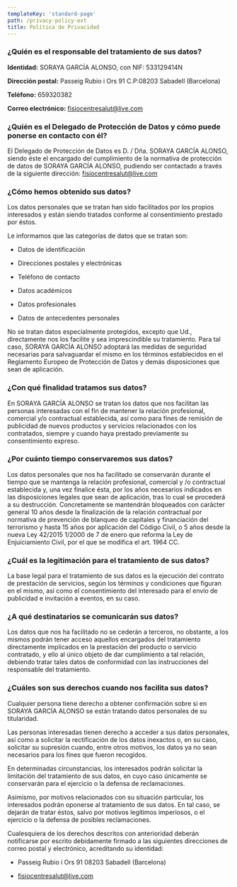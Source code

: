 ```yaml
---
templateKey: 'standard-page'
path: /privacy-policy-ext
title: Política de Privacidad
---
```



### ¿Quién es el responsable del tratamiento de sus datos?

**Identidad:** SORAYA GARCÍA ALONSO, con NIF: 533129414N

**Dirección postal:** Passeig Rubio i Ors 91 C.P:08203 Sabadell (Barcelona)

**Teléfono:** 659320382

**Correo electrónico:** [fisiocentresalut@live.com](fisiocentresalut@live.com)


### ¿Quién es el Delegado de Protección de Datos y cómo puede ponerse en contacto con él?

El Delegado de Protección de Datos es D. / Dña. SORAYA GARCÍA ALONSO, siendo éste el encargado del cumplimiento de la normativa de protección de datos de SORAYA GARCÍA ALONSO, pudiendo ser contactado a través de la siguiente dirección: [fisiocentresalut@live.com](fisiocentresalut@live.com)


### ¿Cómo hemos obtenido sus datos?

Los datos personales que se tratan han sido facilitados por los propios interesados y están siendo tratados conforme al consentimiento prestado por éstos.

Le informamos que las categorías de datos que se tratan son:

- Datos de identificación

- Direcciones postales y electrónicas

- Teléfono de contacto

- Datos académicos

- Datos profesionales

- Datos de antecedentes personales

No se tratan datos especialmente protegidos, excepto que Ud., directamente nos los facilite y sea imprescindible su tratamiento. Para tal caso, SORAYA GARCÍA ALONSO adoptará las medidas de seguridad necesarias para salvaguardar el mismo en los términos establecidos en el Reglamento Europeo de Protección de Datos y demás disposiciones que sean de aplicación.


### ¿Con qué finalidad tratamos sus datos?

En SORAYA GARCÍA ALONSO se tratan los datos que nos facilitan las personas interesadas con el fin de mantener la relación profesional, comercial y/o contractual establecida, así como para fines de remisión de publicidad de nuevos productos y servicios relacionados con los contratados, siempre y cuando haya prestado previamente su consentimiento expreso.


### ¿Por cuánto tiempo conservaremos sus datos?

Los datos personales que nos ha facilitado se conservarán durante el tiempo que se mantenga la relación profesional, comercial y /o contractual establecida y, una vez finalice ésta, por los años necesarios indicados en las disposiciones legales que sean de aplicación, tras lo cual se procederá a su destrucción. Concretamente se mantendrán bloqueados con carácter general 10 años desde la finalización de la relación contractual por normativa de prevención de blanqueo de capitales y financiación del terrorismo y hasta 15 años por aplicación del Código Civil, o 5 años desde la nueva Ley 42/2015 1/2000 de 7 de enero que reforma la Ley de Enjuiciamiento Civil, por el que se modifica el art. 1964 CC.

### ¿Cuál es la legitimación para el tratamiento de sus datos?

La base legal para el tratamiento de sus datos es la ejecución del contrato de prestación de servicios, según los términos y condiciones que figuran en el mismo, así como el consentimiento del interesado para el envío de publicidad e invitación a eventos, en su caso.

### ¿A qué destinatarios se comunicarán sus datos?

Los datos que nos ha facilitado no se cederán a terceros, no obstante, a los mismos podrán tener acceso aquellos encargados del tratamiento directamente implicados en la prestación del producto o servicio contratado, y ello al único objeto de dar cumplimiento a tal relación, debiendo tratar tales datos de conformidad con las instrucciones del responsable del tratamiento.

### ¿Cuáles son sus derechos cuando nos facilita sus datos?

Cualquier persona tiene derecho a obtener confirmación sobre si en SORAYA GARCÍA ALONSO se están tratando datos personales de su titularidad.

Las personas interesadas tienen derecho a acceder a sus datos personales, así como a solicitar la rectificación de los datos inexactos o, en su caso, solicitar su supresión cuando, entre otros motivos, los datos ya no sean necesarios para los fines que fueron recogidos.

En determinadas circunstancias, los interesados podrán solicitar la limitación del tratamiento de sus datos, en cuyo caso únicamente se conservarán para el ejercicio o la defensa de reclamaciones.

Asimismo, por motivos relacionados con su situación particular, los interesados podrán oponerse al tratamiento de sus datos. En tal caso, se dejarán de tratar éstos, salvo por motivos legítimos imperiosos, o el ejercicio o la defensa de posibles reclamaciones.

Cualesquiera de los derechos descritos con anterioridad deberán notificarse por escrito debidamente firmado a las siguientes direcciones de correo postal y electrónico, acreditando su identidad:

- Passeig Rubio i Ors 91 08203 Sabadell (Barcelona)

- [fisiocentresalut@live.com](fisiocentresalut@live.com)